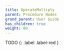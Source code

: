 ```yaml
---
title: OperateMultiply
parent: Procedure Nodes
grand_parent: User Guide
has_children: true
weight: 80
---
```


TODO
{: .label .label-red }

